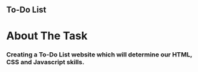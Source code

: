 
<h2> To-Do List </h1>

<h1> About The Task </h1>
<h3> Creating a To-Do List website which will determine our HTML, CSS and Javascript skills. <h3>

